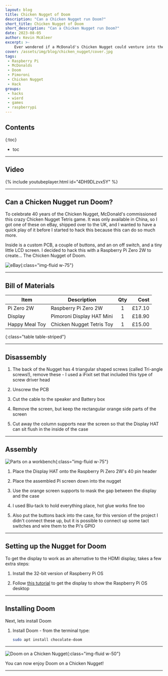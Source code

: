```yaml
---
layout: blog
title: Chicken Nugget of Doom
description: "Can a Chicken Nugget run Doom?"
short_title: Chicken Nugget of Doom
short_description: "Can a Chicken Nugget run Doom?"
date: 2023-08-05
author: Kevin McAleer
excerpt: >-
    Ever wondered if a McDonald's Chicken Nugget could venture into the world of gaming?
cover: /assets/img/blog/chicken_nugget/cover.jpg
tags: 
 - Raspberry Pi
 - McDonalds
 - Doom
 - Pimoroni
 - Chicken Nugget
 - Hack
groups:
 - hacks
 - wierd
 - games
 - raspberrypi
---
```


## Contents

{:toc}
* toc

---

## Video

{% include youtubeplayer.html id="4DH9DLzvx5Y" %}

---

## Can a Chicken Nugget run Doom?

To celebrate 40 years of the Chicken Nugget, McDonald's commissioned this crazy Chicken Nugget Tetris game. It was only available in China, so I got one of these on eBay, shipped over to the UK, and I wanted to have a quick play of it before I started to hack this because this can do so much more.

Inside is a custom PCB, a couple of buttons, and an on off switch, and a tiny little LCD screen. I decided to hack this with a Raspberry Pi Zero 2W to create... The Chicken Nugget of Doom.

![eBay](/assets/img/blog/chicken_nugget/ebay.jpg){:class="img-fluid w-75"}

---

## Bill of Materials

Item           | Description               | Qty |   Cost
---------------|---------------------------|:---:|------:
Pi Zero 2W     | Raspberry Pi Zero 2W      |  1  | £17.10
Display        | Pimoroni Display HAT Mini |  1  | £18.90
Happy Meal Toy | Chicken Nugget Tetris Toy |  1  | £15.00
{:class="table table-striped"}

---

## Disassembly

1. The back of the Nugget has 4 triangular shaped screws (called Tri-angle screws!), remove these - I used a iFixit set that included this type of screw driver head

1. Unscrew the PCB

1. Cut the cable to the speaker and Battery box

1. Remove the screen, but keep the rectangular orange side parts of the screen

1. Cut away the column supports near the screen so that the Display HAT can sit flush in the inside of the case

---

## Assembly

![Parts on a workbench](/assets/img/blog/chicken_nugget/parts.jpg){:class="img-fluid w-75"}

1. Place the Display HAT onto the Raspberry Pi Zero 2W's 40 pin header

1. Place the assembled Pi screen down into the nugget

1. Use the orange screen supports to mask the gap between the display and the case

1. I used Blu-tack to hold everything place, hot glue works fine too

1. Also put the buttons back into the case, for this version of the project I didn't connect these up, but it is possible to connect up some tact switches and wire them to the Pi's GPIO

---

## Setting up the Nugget for Doom

To get the display to work as an alternative to the HDMI display, takes a few extra steps:

1. Install the 32-bit version of Raspberry Pi OS

1. Follow [this tutorial](https://jackgovier.co.uk/2022/01/20/setting-up-pimoroni-display-hat-mini-with-raspberry-pi-zero-2-w/) to get the display to show the Raspberry Pi OS desktop

---

## Installing Doom

Next,  lets install Doom

1. Install Doom - from the terminal type:

    ```bash
    sudo apt install chocolate-doom
    ```

---

![Doom on a Chicken Nugget](/assets/img/blog/chicken_nugget/doom.jpg){:class="img-fluid w-50"}

You can now enjoy Doom on a Chicken Nugget!

---
